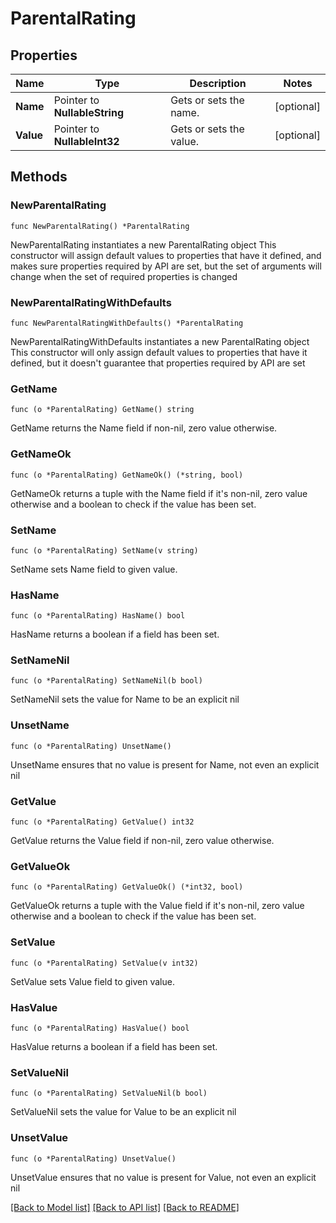 # ParentalRating

## Properties

Name | Type | Description | Notes
------------ | ------------- | ------------- | -------------
**Name** | Pointer to **NullableString** | Gets or sets the name. | [optional] 
**Value** | Pointer to **NullableInt32** | Gets or sets the value. | [optional] 

## Methods

### NewParentalRating

`func NewParentalRating() *ParentalRating`

NewParentalRating instantiates a new ParentalRating object
This constructor will assign default values to properties that have it defined,
and makes sure properties required by API are set, but the set of arguments
will change when the set of required properties is changed

### NewParentalRatingWithDefaults

`func NewParentalRatingWithDefaults() *ParentalRating`

NewParentalRatingWithDefaults instantiates a new ParentalRating object
This constructor will only assign default values to properties that have it defined,
but it doesn't guarantee that properties required by API are set

### GetName

`func (o *ParentalRating) GetName() string`

GetName returns the Name field if non-nil, zero value otherwise.

### GetNameOk

`func (o *ParentalRating) GetNameOk() (*string, bool)`

GetNameOk returns a tuple with the Name field if it's non-nil, zero value otherwise
and a boolean to check if the value has been set.

### SetName

`func (o *ParentalRating) SetName(v string)`

SetName sets Name field to given value.

### HasName

`func (o *ParentalRating) HasName() bool`

HasName returns a boolean if a field has been set.

### SetNameNil

`func (o *ParentalRating) SetNameNil(b bool)`

 SetNameNil sets the value for Name to be an explicit nil

### UnsetName
`func (o *ParentalRating) UnsetName()`

UnsetName ensures that no value is present for Name, not even an explicit nil
### GetValue

`func (o *ParentalRating) GetValue() int32`

GetValue returns the Value field if non-nil, zero value otherwise.

### GetValueOk

`func (o *ParentalRating) GetValueOk() (*int32, bool)`

GetValueOk returns a tuple with the Value field if it's non-nil, zero value otherwise
and a boolean to check if the value has been set.

### SetValue

`func (o *ParentalRating) SetValue(v int32)`

SetValue sets Value field to given value.

### HasValue

`func (o *ParentalRating) HasValue() bool`

HasValue returns a boolean if a field has been set.

### SetValueNil

`func (o *ParentalRating) SetValueNil(b bool)`

 SetValueNil sets the value for Value to be an explicit nil

### UnsetValue
`func (o *ParentalRating) UnsetValue()`

UnsetValue ensures that no value is present for Value, not even an explicit nil

[[Back to Model list]](../README.md#documentation-for-models) [[Back to API list]](../README.md#documentation-for-api-endpoints) [[Back to README]](../README.md)


